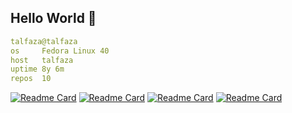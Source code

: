 ## Hello World 👋

```yaml
talfaza@talfaza
os     Fedora Linux 40
host   talfaza
uptime 8y 6m
repos  10                    
```



[![Readme Card](https://github-readme-stats.vercel.app/api/pin/?username=Talfaza&repo=dotfiles&theme=github_dark)](https://github.com/Talfaza/dotfiles)
[![Readme Card](https://github-readme-stats.vercel.app/api/pin/?username=Talfaza&repo=BridgeHub&theme=github_dark)](https://github.com/Talfaza/BridgeHub)
[![Readme Card](https://github-readme-stats.vercel.app/api/pin/?username=Talfaza&repo=Face-Smart&theme=github_dark)](https://github.com/Talfaza/Face-Smart)
[![Readme Card](https://github-readme-stats.vercel.app/api/pin/?username=Talfaza&repo=Web-Based-Windows-File-Manager&theme=github_dark)](https://github.com/Talfaza/Web-Based-Windows-File-Manager)
